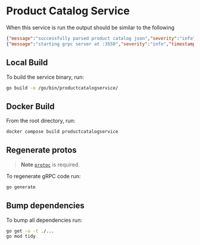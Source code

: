 # Product Catalog Service

When this service is run the output should be similar to the following

```json
{"message":"successfully parsed product catalog json","severity":"info","timestamp":"2022-06-02T23:54:10.191283363Z"}
{"message":"starting grpc server at :3550","severity":"info","timestamp":"2022-06-02T23:54:10.191849078Z"}
```

## Local Build

To build the service binary, run:

```sh
go build -o /go/bin/productcatalogservice/
```

## Docker Build

From the root directory, run:

```sh
docker compose build productcatalogservice
```

## Regenerate protos

> **Note**
> [`protoc`](https://grpc.io/docs/protoc-installation/) is required.

To regenerate gRPC code run:

```sh
go generate
```

## Bump dependencies

To bump all dependencies run:

```sh
go get -u -t ./...
go mod tidy
```
